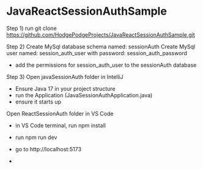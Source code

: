 # JavaReactSessionAuthSample

Step 1)
run git clone https://github.com/HodgePodgeProjects/JavaReactSessionAuthSample.git

Step 2)
Create MySql database schema named: sessionAuth
Create MySql user named: session_auth_user
          with password: session_auth_password
- add the permissions for session_auth_user to the sessionAuth database 

Step 3)
Open javaSessionAuth folder in IntelliJ
 - Ensure Java 17 in your project structure
 - run the Application (JavaSessionAuthApplication.java)
 - ensure it starts up
 
Open ReactSessionAuth folder in VS Code
- in VS Code terminal, run npm install
- run npm run dev
- go to http://localhost:5173

- 
